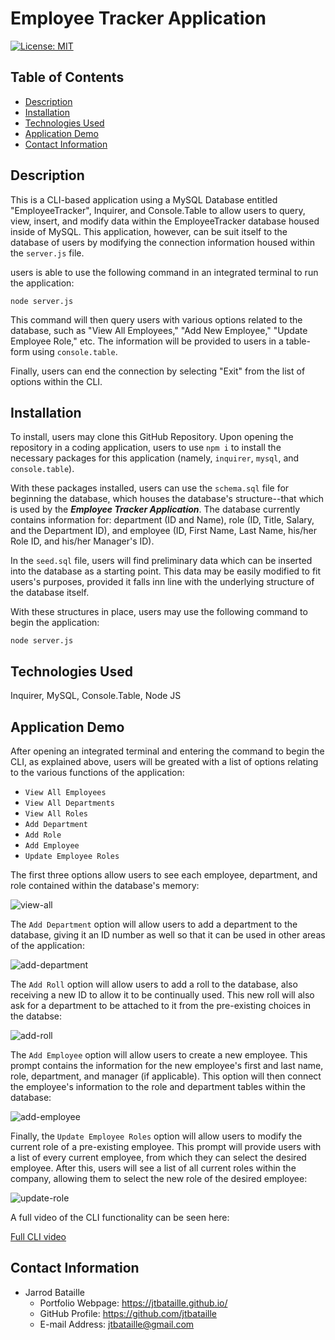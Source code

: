 # Employee Tracker Application
[![License: MIT](https://img.shields.io/badge/License-MIT-yellow.svg)](https://opensource.org/licenses/MIT)

## Table of Contents
* [Description](#description)
* [Installation](#installation)
* [Technologies Used](#technologies-used)
* [Application Demo](#application-demo)
* [Contact Information](#contact-information)

## Description
This is a CLI-based application using a MySQL Database entitled "EmployeeTracker", Inquirer, and Console.Table to allow users to query, view, insert, and modify data within the EmployeeTracker database housed inside of MySQL. This application, however, can be suit itself to the database of users by modifying the connection information housed within the ```server.js``` file.

users is able to use the following command in an integrated terminal to run the application:

<code>node server.js</code>

This command will then query users with various options related to the database, such as "View All Employees," "Add New Employee," "Update Employee Role," etc. The information will be provided to users in a table-form using ```console.table```.

Finally, users can end the connection by selecting "Exit" from the list of options within the CLI.

## Installation
To install, users may clone this GitHub Repository. Upon opening the repository in a coding application, users to use <code>npm i</code> to install the necessary packages for this application (namely, ```inquirer```, ```mysql```, and ```console.table```).

With these packages installed, users can use the ```schema.sql``` file for beginning the database, which houses the database's structure--that which is used by the ***Employee Tracker Application***. The database currently contains information for: department (ID and Name), role (ID, Title, Salary, and the Department ID), and employee (ID, First Name, Last Name, his/her Role ID, and his/her Manager's ID).

In the ```seed.sql``` file, users will find preliminary data which can be inserted into the database as a starting point. This data may be easily modified to fit users's purposes, provided it falls inn line with the underlying structure of the database itself.

With these structures in place, users may use the following command to begin the application:

<code>node server.js</code>

## Technologies Used
Inquirer, MySQL, Console.Table, Node JS

## Application Demo
After opening an integrated terminal and entering the command to begin the CLI, as explained above, users will be greated with a list of options relating to the various functions of the application:

* ```View All Employees```
* ```View All Departments```
* ```View All Roles```
* ```Add Department```
* ```Add Role```
* ```Add Employee```
* ```Update Employee Roles```

The first three options allow users to see each employee, department, and role contained within the database's memory:

![view-all](Assets/view-all.png)

The ```Add Department``` option will allow users to add a department to the database, giving it an ID number as well so that it can be used in other areas of the application:

![add-department](Assets/add-department.png)

The ```Add Roll``` option will allow users to add a roll to the database, also receiving a new ID to allow it to be continually used. This new roll will also ask for a department to be attached to it from the pre-existing choices in the databse:

![add-roll](Assets/add-role.png)

The ```Add Employee``` option will allow users to create a new employee. This prompt contains the information for the new employee's first and last name, role, department, and manager (if applicable). This option will then connect the employee's information to the role and department tables within the database:

![add-employee](Assets/add-employee.png)

Finally, the ```Update Employee Roles``` option will allow users to modify the current role of a pre-existing employee. This prompt will provide users with a list of every current employee, from which they can select the desired employee. After this, users will see a list of all current roles within the company, allowing them to select the new role of the desired employee:

![update-role](Assets/update-role.png)

A full video of the CLI functionality can be seen here:

[Full CLI video](https://drive.google.com/file/d/1YP3IS7sX6EKP-YMRIuVmYvzqTrhTICzu/view?usp=sharing)

## Contact Information
* Jarrod Bataille
  * Portfolio Webpage: https://jtbataille.github.io/
  * GitHub Profile: https://github.com/jtbataille
  * E-mail Address: jtbataille@gmail.com
